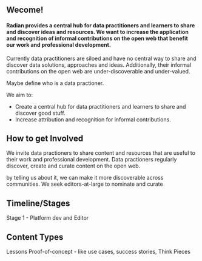 ## Wecome!

#### Radian provides a central hub for data practitioners and learners to share and discover ideas and resources.  We want to increase the application and recognition of informal contributions on the open web that benefit our work and professional development.

Currently data practitioners are siloed and have no central way to share and discover data solutions, approaches and ideas. Additionally, their informal contributions on the open web are under-discoverable and under-valued.

Maybe define who is a data practioner.

We aim to:
* Create a central hub for data practitioners and learners to share and discover good stuff.
* Increase attribution and recognition for informal contributions.

## How to get Involved
We invite data practioners to share content and resources that are useful to their work and professional development. Data practioners regularly discover, create and curate content on the open web. 

by telling us about it, we can make it more discoverable across communities. We seek editors-at-large to nominate and curate 

## Timeline/Stages

Stage 1 - Platform dev and Editor


## Content Types
Lessons
Proof-of-concept - like use cases, success stories, 
Think Pieces

